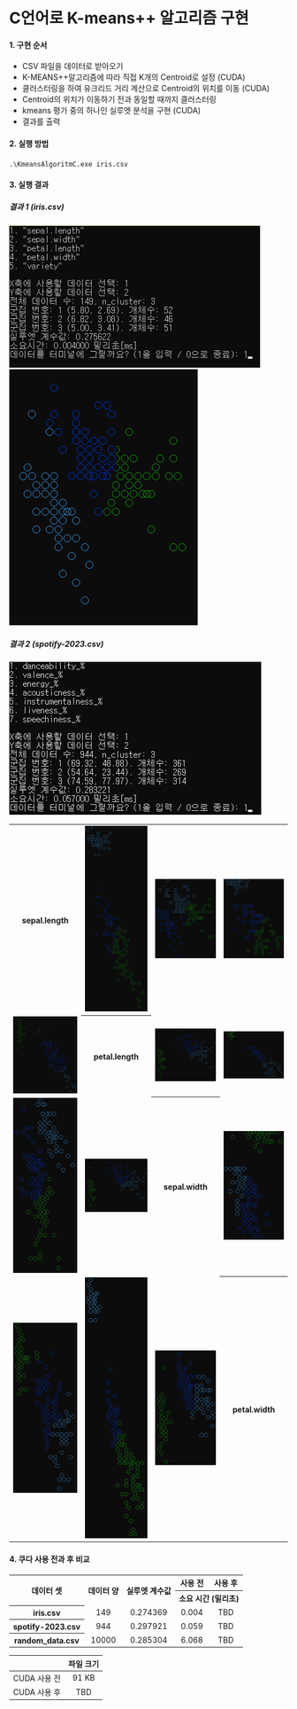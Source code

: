 # C언어로 K-means++ 알고리즘 구현

#### 1. 구현 순서
- CSV 파일을 데이터로 받아오기
- K-MEANS++알고리즘에 따라 직접 K개의 Centroid로 설정 (CUDA)
- 클러스터링을 하여 유크리드 거리 계산으로 Centroid의 위치를 이동 (CUDA)
- Centroid의 위치가 이동하기 전과 동일할 때까지 클러스터링 
- kmeans 평가 중의 하나인 실루엣 분석을 구현 (CUDA)
- 결과를 출력
#### 2. 실행 방법
```
.\KmeansAlgoritmC.exe iris.csv
```

#### 3. 실행 결과
##### 결과 1 (iris.csv)
![실행 결과](실행_결과.png)
![실행 결과 2](실행_결과_2.png)
##### 결과 2 (spotify-2023.csv)
![실행 결과 3](실행_결과_3.png)

<table>
    <tr>
        <th> sepal.length </th>
        <td> <img src="result_images/x_sepal.length_y_petal.length.png"> </td>
        <td> <img src="result_images/x_sepal.length_y_sepal.width.png"> </td>
        <td> <img src="result_images/x_sepal.length_y_petal.width.png"> </td>
    </tr>
    <tr>
        <td> <img src="result_images/x_petal.length_y_sepal.length.png"> </td>
        <th> petal.length</th>
        <td> <img src="result_images/x_petal.length_y_sepal.width.png"> </td>
        <td> <img src="result_images/x_petal.length_y_petal.width.png"> </td>
    </tr>
    <tr>
        <td> <img src="result_images/x_sepal.width_y_sepal.length.png"> </td>
        <td> <img src="result_images/x_petal.length_y_sepal.width.png"> </td>
        <th> sepal.width </th>
        <td> <img src="result_images/x_sepal.width_y_petal.width.png"> </td>
    </tr>
    <tr>
        <td> <img src="result_images/x_petal.width_y_sepal.length.png"> </td>
        <td> <img src="result_images/x_petal.width_y_petal.length.png"> </td>
        <td> <img src="result_images/x_petal.width_y_sepal.width.png"> </td>
        <th> petal.width </th>
    </tr>
</table>

#### 4. 쿠다 사용 전과 후 비교
<table style="text-align:center">
    <tr>
        <th rowspan="2">데이터 셋</th>
        <th rowspan="2">데이터 양</th>
        <th rowspan="2">실루엣 계수값</th>
        <th>사용 전</th>
        <th>사용 후</th>
    </tr>
    <tr>
        <th colspan="2">소요 시간 (밀리초)</th>
    </tr>
    <tr> 
        <th> iris.csv </th>
        <td> 149 </td>
        <td> 0.274369 </td>
        <td> 0.004 </td>
        <td> TBD </td>
    </tr>
    <tr>
        <th> spotify-2023.csv </th>
        <td> 944 </td>
        <td> 0.297921 </td>
        <td> 0.059 </td>
        <td> TBD </td>
    </tr>
    <tr>
        <th> random_data.csv </th>
        <td> 10000 </td>
        <td> 0.285304 </td>
        <td> 6.068 </td>
        <td> TBD </td>
    </tr>
</table>


|| 파일 크기 |
|:---:|:---:|
| CUDA 사용 전 | 91 KB |
| CUDA 사용 후 | TBD |
